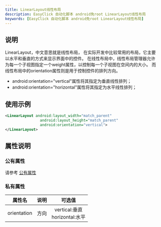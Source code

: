 ```yaml
---
title: LinearLayout线性布局
description: EasyClick 自动化脚本 android免root LinearLayout线性布局
keywords: [EasyClick 自动化脚本 android免root LinearLayout线性布局]
---
```


## 说明
LinearLayout，中文意思就是线性布局，
在实际开发中比较常用的布局，它主要以水平和垂直的方式来显示界面中的控件。
在线性布局中，线性布局管理器允许为每一个子视图指定一个weight属性，以控制每一个子视图在空间内的大小。
而线性布局中的orientation属性则是用于控制控件的排列方向。
- android:orientation="vertical"属性将其指定为垂直线性排列；
- android:orientation="horizontal"属性将其指定为水平线性排列；

## 使用示例
```xml showLineNumbers
<LinearLayout android:layout_width="match_parent" 
                android:layout_height="match_parent" 
                android:orientation="vertical">
</LinearLayout>
```

## 属性说明

### 公有属性
请参考 [公有属性](/zh-cn/funcs/ui/ui-native-view.md#公有属性)

### 私有属性

| 属性名 | 说明 | 可选值 |
| :------: | :------: | :------: |
| orientation | 方向 | vertical:垂直 <br/> horizontal:水平 |
